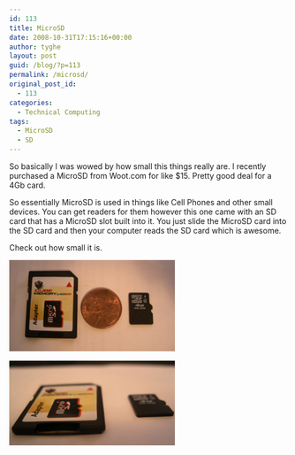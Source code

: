 ```yaml
---
id: 113
title: MicroSD
date: 2008-10-31T17:15:16+00:00
author: tyghe
layout: post
guid: /blog/?p=113
permalink: /microsd/
original_post_id:
  - 113
categories:
  - Technical Computing
tags:
  - MicroSD
  - SD
---
```

So basically I was wowed by how small this things really are. I recently purchased a MicroSD from Woot.com for like $15. Pretty good deal for a 4Gb card.

So essentially MicroSD is used in things like Cell Phones and other small devices. You can get readers for them however this one came with an SD card that has a MicroSD slot built into it. You just slide the MicroSD card into the SD card and then your computer reads the SD card which is awesome.

Check out how small it is.

[<img class="alignnone size-medium wp-image-117" title="imgp5994" src="/wp-content/uploads/2008/10/imgp5994.jpg" alt="alt" width="300" height="165" />](/blog/wp-content/uploads/2008/10/imgp5994.jpg)

[<img class="alignnone size-medium wp-image-116" title="imgp5993" src="/wp-content/uploads/2008/10/imgp5993.jpg" alt="alt" width="300" height="153" />](/blog/wp-content/uploads/2008/10/imgp5993.jpg)
